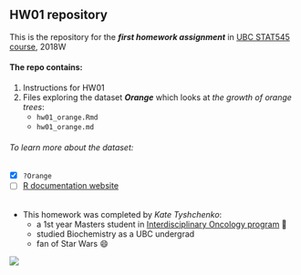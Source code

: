 ## HW01 repository

This is the repository for the ***first homework assignment*** in [UBC STAT545 course](http://stat545.com/), 2018W

#### The repo contains:
1. Instructions for HW01 
2. Files exploring the dataset ***Orange*** which looks at *the growth of orange trees*:
      - `hw01_orange.Rmd`
      - `hw01_orange.md` 

###### To learn more about the dataset:
- [x] ```?Orange```
- [ ] [R documentation website](https://stat.ethz.ch/R-manual/R-devel/library/datasets/html/Orange.html) 

###### 

- This homework was completed by *Kate Tyshchenko*:
     * a 1st year Masters student in [Interdisciplinary Oncology program](https://www.iop.ca/) :blue_book:
     * studied Biochemistry as a UBC undergrad
     * fan of Star Wars :smile:

![](https://amp.businessinsider.com/images/566ee4a7dd089532058b46f6-360-270.jpg)
